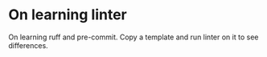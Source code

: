 # On learning linter
On learning ruff and pre-commit. Copy a template and run linter on it to see differences.
